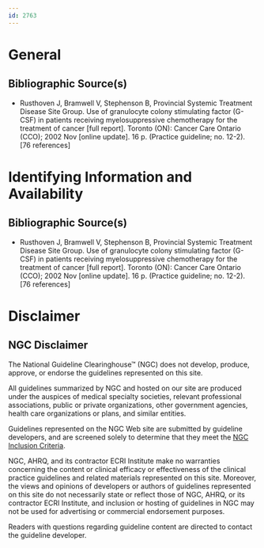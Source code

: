 ```yaml
---
id: 2763
---
```


# General

## Bibliographic Source(s)

- Rusthoven J, Bramwell V, Stephenson B, Provincial Systemic Treatment Disease Site Group. Use of granulocyte colony stimulating factor (G-CSF) in patients receiving myelosuppressive chemotherapy for the treatment of cancer [full report]. Toronto (ON): Cancer Care Ontario (CCO); 2002 Nov [online update]. 16 p. (Practice guideline; no. 12-2). [76 references]

# Identifying Information and Availability

## Bibliographic Source(s)

- Rusthoven J, Bramwell V, Stephenson B, Provincial Systemic Treatment Disease Site Group. Use of granulocyte colony stimulating factor (G-CSF) in patients receiving myelosuppressive chemotherapy for the treatment of cancer [full report]. Toronto (ON): Cancer Care Ontario (CCO); 2002 Nov [online update]. 16 p. (Practice guideline; no. 12-2). [76 references]

# Disclaimer

## NGC Disclaimer

The National Guideline Clearinghouse™ (NGC) does not develop, produce, approve, or endorse the guidelines represented on this site.

All guidelines summarized by NGC and hosted on our site are produced under the auspices of medical specialty societies, relevant professional associations, public or private organizations, other government agencies, health care organizations or plans, and similar entities.

Guidelines represented on the NGC Web site are submitted by guideline developers, and are screened solely to determine that they meet the [NGC Inclusion Criteria](/help-and-about/summaries/inclusion-criteria).

NGC, AHRQ, and its contractor ECRI Institute make no warranties concerning the content or clinical efficacy or effectiveness of the clinical practice guidelines and related materials represented on this site. Moreover, the views and opinions of developers or authors of guidelines represented on this site do not necessarily state or reflect those of NGC, AHRQ, or its contractor ECRI Institute, and inclusion or hosting of guidelines in NGC may not be used for advertising or commercial endorsement purposes.

Readers with questions regarding guideline content are directed to contact the guideline developer.

